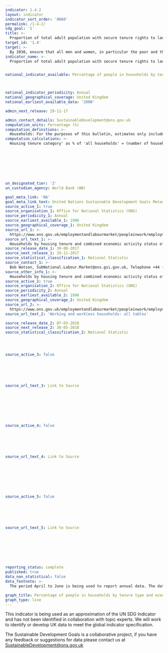 ```yaml
---
indicator: 1.4.2
layout: indicator
indicator_sort_order: '0060'
permalink: /1-4-2/
sdg_goal: '1'
title: >-
  Proportion of total adult population with secure tenure rights to land, with legally recognized documentation and who perceive their rights to land as secure, by sex and by type of tenure
target_id: '1.4'
target: >-
  By 2030, ensure that all men and women, in particular the poor and the vulnerable, have equal rights to economic resources, as well as access to basic services, ownership and control over land and other forms of property, inheritance, natural resources, appropriate new technology and financial services, including microfinance.
indicator_name: >-
  Proportion of total adult population with secure tenure rights to land, with legally recognized documentation and who perceive their rights to land as secure, by sex and by type of tenure


national_indicator_available: Percentage of people in households by tenure type and economic activity



national_indicator_periodicity: Annual
national_geographical_coverage: United Kingdom
national_earliest_available_data: '2000'

admin_next_release: 29-11-17

admin_contact_details: SustainableDevelopment@ons.gov.uk
computation_units: Percentage (%)
computation_definitions: >-
  Households: For the purposes of this bulletin, estimates only include those households where at least one person is aged 16 to 64 years. Student households: Households where all adults are aged 16 to 24 years and in full-time education. The definition excludes households where all members are in education but some members are aged 25 years or over. Working households: Households where all members aged 16 years or over are employed. Workless households: Households where no-one aged 16 years or over is in employment. These members may be unemployed or economically inactive. Economically inactive members may be unavailable to work because of family commitments, retirement or study, or unable to work through sickness or disability. Mixed households: Households that contain both working and workless members. Other household types: This refers to households that contain two or more family units, or two or more people belonging to separate family units. Lone-parent households: This refers to households that contain at least one dependent child under the age of 19 years. There may be other non-dependent children present, that is, those aged 18 years or over. Employment: A measure of the number of people in work. Unemployment: A measure of people without a job who have been actively seeking work within the last four weeks and are available to start work within the next two weeks. Economically inactive: People who are not in employment but do not meet the internationally accepted definition of unemployment because they have not been seeking work within the last four weeks and/or they are unable to start work within the next two weeks.
computation_calculations: >-
  Housing tenure category' as % of 'all households' = (number of households in ownership category X / all households) * 100  OR 'Economic activity' as % of 'housing tenure category' = (number of households in ownership category X / 100) * % of all households








un_designated_tier: '2'
un_custodian_agency: World Bank (WB)

goal_meta_link: 'NA'
goal_meta_link_text: United Nations Sustainable Development Goals Metadata (PDF 4.0 MB)
source_active_1: true
source_organisation_1: Office for National Statistics (ONS)
source_periodicity_1: Annual
source_earliest_available_1: 1996
source_geographical_coverage_1: United Kingdom
source_url_1: >-
  https://www.ons.gov.uk/employmentandlabourmarket/peopleinwork/employmentandemployeetypes/datasets/workingandworklesshouseholdstabledhouseholdsbyhousingtenureandcombinedeconomicactivitystatusofhouseholdmembers
source_url_text_1: >-
  Households by housing tenure and combined economic activity status of household members (Table D)
source_release_date_1: 30-08-2017
source_next_release_1: 29-11-2017
source_statistical_classification_1: National Statistic
source_contact_1: >-
  Bob Watson, SubNational.Labour.Market@ons.gsi.gov.uk, Telephone +44 (0)1633 455070
source_other_info_1: >-
  Households by housing tenure and combined economic activity status of household members
source_active_2: true
source_organisation_2: Office for National Statistics (ONS)
source_periodicity_2: Annual
source_earliest_available_2: 1996
source_geographical_coverage_2: United Kingdom
source_url_2: >-
  https://www.ons.gov.uk/employmentandlabourmarket/peopleinwork/employmentandemployeetypes/datasets/workingandworklesshouseholdsalltables
source_url_text_2: 'Working and workless households: all tables'

source_release_date_2: 07-03-2018
source_next_release_2: 30-05-2018
source_statistical_classification_2: National Statistic




source_active_3: false






source_url_text_3: Link to Source








source_active_4: false






source_url_text_4: Link to Source








source_active_5: false






source_url_text_5: Link to Source








reporting_status: complete
published: true
data_non_statistical: false
data_footnote: >-
  The period April to June is being used to report annual data. The date on the X axis is the year at the start of the period

graph_title: Percentage of people in households by tenure type and economic activity
graph_type: line
---
```

This indicator is being used as an approximation of the UN SDG Indicator and has not been identified in collaboration with topic experts. We will work to identify or develop UK data to meet the global indicator specification.
  
The Sustainable Development Goals is a collaborative project, if you have any feedback or suggestions for data please contact us at <SustainableDevelopment@ons.gov.uk>


